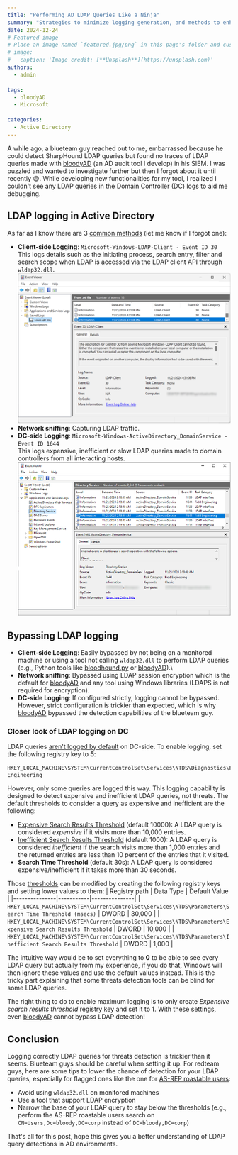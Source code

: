 ```yaml
---
title: "Performing AD LDAP Queries Like a Ninja"
summary: "Strategies to minimize logging generation, and methods to enhance logging efficiency"
date: 2024-12-24
# Featured image
# Place an image named `featured.jpg/png` in this page's folder and customize its options here.
# image:
#   caption: 'Image credit: [**Unsplash**](https://unsplash.com)'
authors:
  - admin

tags:
  - bloodyAD
  - Microsoft

categories:
  - Active Directory
---
```

A while ago, a blueteam guy reached out to me, embarrassed because he could detect SharpHound LDAP queries but found no traces of LDAP queries made with [bloodyAD](https://github.com/CravateRouge/bloodyAD) (an AD audit tool I develop) in his SIEM. I was puzzled and wanted to investigate further but then I forgot about it until recently 😅. While developing new functionalities for my tool, I realized I couldn't see any LDAP queries in the Domain Controller (DC) logs to aid me debugging. 

## LDAP logging in Active Directory
As far as I know there are 3 [common methods](https://unit42.paloaltonetworks.com/lightweight-directory-access-protocol-based-attacks/) (let me know if I forgot one):
- __Client-side Logging__: `Microsoft-Windows-LDAP-Client - Event ID 30`\
This logs details such as the initiating process, search entry, filter and search scope when LDAP is accessed via the LDAP client API through `wldap32.dll`.\
![Event ID 30](event30.png)
- __Network sniffing__: Capturing LDAP traffic.
- __DC-side Logging__: `Microsoft-Windows-ActiveDirectory_DomainService - Event ID 1644`\
This logs expensive, inefficient or slow LDAP queries made to domain controllers from all interacting hosts.\
![Event ID 1644](featured.png)

## Bypassing LDAP logging
- __Client-side Logging__: Easily bypassed by not being on a monitored machine or using a tool not calling `wldap32.dll` to perform LDAP queries (e.g., Python tools like [bloodhound.py](https://github.com/dirkjanm/BloodHound.py) or [bloodyAD](https://github.com/CravateRouge/bloodyAD)).\
- __Network sniffing__: Bypassed using LDAP session encryption which is the default for [bloodyAD](https://github.com/CravateRouge/bloodyAD) and any tool using Windows libraries (LDAPS is not required for encryption).
- __DC-side Logging__: If configured strictly, logging cannot be bypassed. However, strict configuration is trickier than expected, which is why [bloodyAD](https://github.com/CravateRouge/bloodyAD) bypassed the detection capabilities of the blueteam guy.

### Closer look of LDAP logging on DC
LDAP queries [aren't logged by default](https://learn.microsoft.com/en-us/troubleshoot/windows-server/active-directory/configure-ad-and-lds-event-logging#enable-field-engineering-diagnostic-event-logging) on DC-side. To enable logging, set the following registry key to __5__:
```
HKEY_LOCAL_MACHINE\SYSTEM\CurrentControlSet\Services\NTDS\Diagnostics\Field Engineering
```
However, only some queries are logged this way. This logging capability is designed to detect expensive and inefficient LDAP queries, not threats. The default thresholds to consider a query as expensive and inefficient are the following:
- [Expensive Search Results Threshold](https://learn.microsoft.com/en-us/previous-versions/ms808539(v=msdn.10)#tracking-expensive-and-inefficient-searches) (default 10000): A LDAP query is considered _expensive_ if it visits more than 10,000 entries.
- [Inefficient Search Results Threshold](https://learn.microsoft.com/en-us/previous-versions/ms808539(v=msdn.10)#tracking-expensive-and-inefficient-searches) (default 1000): A LDAP query is considered _inefficient_ if the search visits more than 1,000 entries and the returned entries are less than 10 percent of the entries that it visited.
- __Search Time Threshold__ (default 30s): A LDAP query is considered expensive/inefficient if it takes more than 30 seconds.

Those [thresholds](https://learn.microsoft.com/en-us/troubleshoot/windows-server/active-directory/event1644reader-analyze-ldap-query-performance#how-to-use-the-script) can be modified by creating the following registry keys and setting lower values to them:
| Registry path | Data Type | Default Value |
|---------------|-----------|---------------|
| `HKEY_LOCAL_MACHINE\SYSTEM\CurrentControlSet\Services\NTDS\Parameters\Search Time Threshold (msecs)` | DWORD | 30,000 |
| `HKEY_LOCAL_MACHINE\SYSTEM\CurrentControlSet\Services\NTDS\Parameters\Expensive Search Results Threshold` | DWORD | 10,000 |
| `HKEY_LOCAL_MACHINE\SYSTEM\CurrentControlSet\Services\NTDS\Parameters\Inefficient Search Results Threshold` | DWORD | 1,000 |

The intuitive way would be to set everything to __0__ to be able to see every LDAP query but actually from my experience, if you do that, Windows will then ignore these values and use the default values instead. This is the tricky part explaining that some threats detection tools can be blind for some LDAP queries.

The right thing to do to enable maximum logging is to only create _Expensive search results threshold_ registry key and set it to __1__. With these settings, even [bloodyAD](https://github.com/CravateRouge/bloodyAD) cannot bypass LDAP detection!

## Conclusion
Logging correctly LDAP queries for threats detection is trickier than it seems. Blueteam guys should be careful when setting it up. For redteam guys, here are some tips to lower the chance of detection for your LDAP queries, especially for flagged ones like the one for [AS-REP roastable users](https://github.com/CravateRouge/bloodyAD/wiki/Enumeration#get-accounts-that-do-not-require-kerberos-pre-authentication-as-rep):
- Avoid using `wldap32.dll` on monitored machines
- Use a tool that support LDAP encryption
- Narrow the base of your LDAP query to stay below the thresholds (e.g., perform the AS-REP roastable users search on `CN=Users,Dc=bloody,DC=corp` instead of `DC=bloody,DC=corp`)

That's all for this post, hope this gives you a better understanding of LDAP query detections in AD environments.